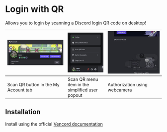 # Login with QR

Allows you to login by scanning a Discord login QR code on desktop!

| ![Scan QR button in the My Account tab](./previews/myaccount.png) | ![Scan QR menu item in the simplified user popout](./previews/menuitem.png) | ![Authorization using webcamera](./previews/auth.gif) |
| ----------------------------------------------------------------- | --------------------------------------------------------------------------- | ----------------------------------------------------- |
| Scan QR button in the My Account tab                              | Scan QR menu item in the simplified user popout                             | Authorization using webcamera                         |

## Installation

Install using the official [Vencord documentation](https://docs.vencord.dev/installing/custom-plugins/)

<!-- <details>
  <summary>OR</summary>

Use [Equicord](https://github.com/Equicord), a fork of Vencord, which has the plugin built-in!

</details> -->
